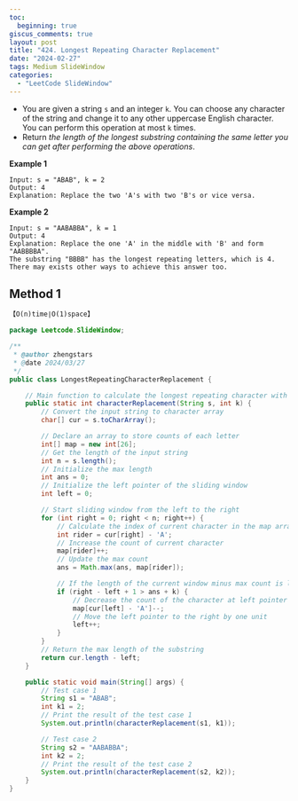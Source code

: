 ```yaml
---
toc:
  beginning: true
giscus_comments: true
layout: post
title: "424. Longest Repeating Character Replacement"
date: "2024-02-27"
tags: Medium SlideWindow
categories:
  - "LeetCode SlideWindow"
---
```



- You are given a string `s` and an integer `k`. You can choose any character of the string and change it to any other uppercase English character. You can perform this operation at most `k` times.
- Return *the length of the longest substring containing the same letter you can get after performing the above operations*.

**Example 1**

```
Input: s = "ABAB", k = 2
Output: 4
Explanation: Replace the two 'A's with two 'B's or vice versa.
```

**Example 2**

```
Input: s = "AABABBA", k = 1
Output: 4
Explanation: Replace the one 'A' in the middle with 'B' and form "AABBBBA".
The substring "BBBB" has the longest repeating letters, which is 4.
There may exists other ways to achieve this answer too.
```

## Method 1

```tex
【O(n)time∣O(1)space】
```

```java
package Leetcode.SlideWindow;

/**
 * @author zhengstars
 * @date 2024/03/27
 */
public class LongestRepeatingCharacterReplacement {

    // Main function to calculate the longest repeating character with replacement
    public static int characterReplacement(String s, int k) {
        // Convert the input string to character array
        char[] cur = s.toCharArray();

        // Declare an array to store counts of each letter
        int[] map = new int[26];
        // Get the length of the input string
        int n = s.length();
        // Initialize the max length
        int ans = 0;
        // Initialize the left pointer of the sliding window
        int left = 0;

        // Start sliding window from the left to the right
        for (int right = 0; right < n; right++) {
            // Calculate the index of current character in the map array
            int rider = cur[right] - 'A';
            // Increase the count of current character
            map[rider]++;
            // Update the max count
            ans = Math.max(ans, map[rider]);

            // If the length of the current window minus max count is larger than k
            if (right - left + 1 > ans + k) {
                // Decrease the count of the character at left pointer
                map[cur[left] - 'A']--;
                // Move the left pointer to the right by one unit
                left++;
            }
        }
        // Return the max length of the substring
        return cur.length - left;
    }

    public static void main(String[] args) {
        // Test case 1
        String s1 = "ABAB";
        int k1 = 2;
        // Print the result of the test case 1
        System.out.println(characterReplacement(s1, k1));

        // Test case 2
        String s2 = "AABABBA";
        int k2 = 2;
        // Print the result of the test case 2
        System.out.println(characterReplacement(s2, k2));
    }
}
```

